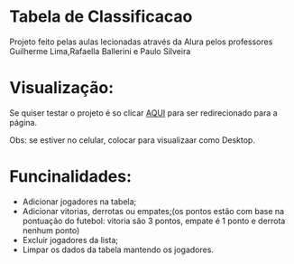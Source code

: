 <h1>Tabela de Classificacao</h1>
<p>Projeto feito pelas aulas lecionadas através da Alura pelos professores Guilherme Lima,Rafaella Ballerini e Paulo Silveira</p>

<h1>Visualização:</h1>
<p>Se quiser testar o projeto é so clicar <a target='_blank' href='https://tabela-de-classificacao.netlify.app/'>AQUI</a> para ser redirecionado para a página.</p>
<p>Obs: se estiver no celular, colocar para visualizaar como Desktop.</p>

<h1>Funcinalidades:</h1>
<ul>
  <li>Adicionar jogadores na tabela;</li>
  <li>Adicionar vitorias, derrotas ou empates;(os pontos estão com base na pontuação do futebol: vitoria são 3 pontos, empate é 1 ponto e derrota nenhum ponto)</li>
  <li>Excluir jogadores da lista;</li>
  <li>Limpar os dados da tabela mantendo os jogadores.</li>
</ul>
